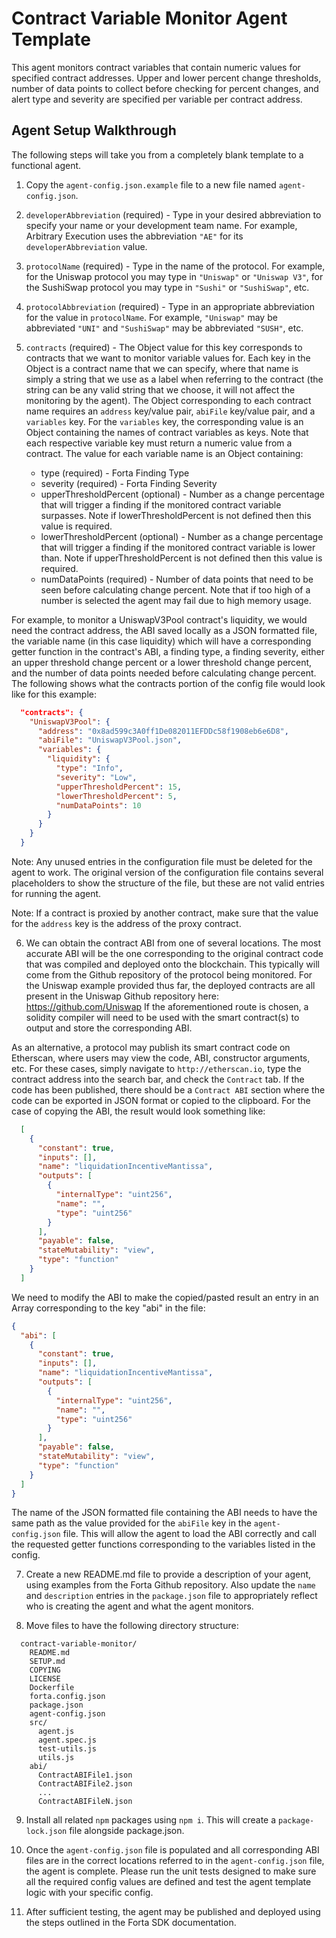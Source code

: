 # Contract Variable Monitor Agent Template

This agent monitors contract variables that contain numeric values for specified contract addresses.
Upper and lower percent change thresholds, number of data points to collect before checking for percent changes,
and alert type and severity are specified per variable per contract address.

## Agent Setup Walkthrough

The following steps will take you from a completely blank template to a functional agent.

1. Copy the `agent-config.json.example` file to a new file named `agent-config.json`.

2. `developerAbbreviation` (required) - Type in your desired abbreviation to specify your name or your development
team name.  For example, Arbitrary Execution uses the abbreviation `"AE"` for its `developerAbbreviation` value.

3. `protocolName` (required) - Type in the name of the protocol.  For example, for the Uniswap protocol you may
type in `"Uniswap"` or `"Uniswap V3"`, for the SushiSwap protocol you may type in `"Sushi"` or `"SushiSwap"`, etc.

4. `protocolAbbreviation` (required) - Type in an appropriate abbreviation for the value in `protocolName`.  For
example, `"Uniswap"` may be abbreviated `"UNI"` and `"SushiSwap"` may be abbreviated `"SUSH"`, etc.

5.  `contracts` (required) - The Object value for this key corresponds to contracts that we want to monitor variable
values for.  Each key in the Object is a contract name that we can specify, where that name is simply a string that we use
as a label when referring to the contract (the string can be any valid string that we choose, it will not affect the
monitoring by the agent). The Object corresponding to each contract name requires an `address` key/value pair,
`abiFile` key/value pair, and a `variables` key. For the `variables` key, the corresponding value is an Object
containing the names of contract variables as keys. Note that each respective variable key must return
a numeric value from a contract. The value for each variable name is an Object containing:
    * type (required) - Forta Finding Type
    * severity (required) - Forta Finding Severity
    * upperThresholdPercent (optional) - Number as a change percentage that will trigger a finding if the monitored
      contract variable surpasses. Note if lowerThresholdPercent is not defined then this value is required.
    * lowerThresholdPercent (optional) - Number as a change percentage that will trigger a finding if the monitored
      contract variable is lower than. Note if upperThresholdPercent is not defined then this value is required.
    * numDataPoints (required) - Number of data points that need to be seen before calculating change
      percent. Note that if too high of a number is selected the agent may fail due to high memory usage.

For example, to monitor a UniswapV3Pool contract's liquidity, we would need the contract address, the
ABI saved locally as a JSON formatted file, the variable name (in this case liquidity) which will have
a corresponding getter function in the contract's ABI, a finding type, a finding severity, either an
upper threshold change percent or a lower threshold change percent, and the number of data points needed
before calculating change percent. The following shows what the contracts portion of the config file
would look like for this example:

``` json
  "contracts": {
    "UniswapV3Pool": {
      "address": "0x8ad599c3A0ff1De082011EFDDc58f1908eb6e6D8",
      "abiFile": "UniswapV3Pool.json",
      "variables": {
        "liquidity": {
          "type": "Info",
          "severity": "Low",
          "upperThresholdPercent": 15,
          "lowerThresholdPercent": 5,
          "numDataPoints": 10
        }
      }
    }
  }
```

Note: Any unused entries in the configuration file must be deleted for the agent to work.  The original version
of the configuration file contains several placeholders to show the structure of the file, but these are not valid
entries for running the agent.

Note: If a contract is proxied by another contract, make sure that the value for the `address` key is the
address of the proxy contract.

6. We can obtain the contract ABI from one of several locations. The most accurate ABI will be the one
corresponding to the original contract code that was compiled and deployed onto the blockchain. This typically will
come from the Github repository of the protocol being monitored. For the Uniswap example provided thus far, the
deployed contracts are all present in the Uniswap Github repository here:
    https://github.com/Uniswap
If the aforementioned route is chosen, a solidity compiler will need to be used with the smart contract(s) to output
and store the corresponding ABI.

As an alternative, a protocol may publish its smart contract code on Etherscan, where users may view the code, ABI,
constructor arguments, etc. For these cases, simply navigate to `http://etherscan.io`, type the contract address
into the search bar, and check the `Contract` tab. If the code has been published, there should be a `Contract ABI`
section where the code can be exported in JSON format or copied to the clipboard. For the case of copying the ABI,
the result would look something like:

```json
  [
    {
      "constant": true,
      "inputs": [],
      "name": "liquidationIncentiveMantissa",
      "outputs": [
        {
          "internalType": "uint256",
          "name": "",
          "type": "uint256"
        }
      ],
      "payable": false,
      "stateMutability": "view",
      "type": "function"
    }
  ]
```

We need to modify the ABI to make the copied/pasted result an entry in an Array corresponding to the key "abi"
in the file:

```json
{ 
  "abi": [
    {
      "constant": true,
      "inputs": [],
      "name": "liquidationIncentiveMantissa",
      "outputs": [
        {
          "internalType": "uint256",
          "name": "",
          "type": "uint256"
        }
      ],
      "payable": false,
      "stateMutability": "view",
      "type": "function"
    }
  ]
}
```

The name of the JSON formatted file containing the ABI needs to have the same path as the value provided for
the `abiFile` key in the `agent-config.json` file.  This will allow the agent to load the ABI correctly
and call the requested getter functions corresponding to the variables listed in the config.

7. Create a new README.md file to provide a description of your agent, using examples from the Forta Github
repository.  Also update the `name` and `description` entries in the `package.json` file to appropriately
reflect who is creating the agent and what the agent monitors.

8. Move files to have the following directory structure:

```
  contract-variable-monitor/
    README.md
    SETUP.md
    COPYING
    LICENSE
    Dockerfile
    forta.config.json
    package.json
    agent-config.json
    src/
      agent.js
      agent.spec.js
      test-utils.js
      utils.js
    abi/
      ContractABIFile1.json
      ContractABIFile2.json
      ...
      ContractABIFileN.json
```

9. Install all related `npm` packages using `npm i`.  This will create a `package-lock.json` file alongside
package.json.

10. Once the `agent-config.json` file is populated and all corresponding ABI files are in the correct locations
referred to in the `agent-config.json` file, the agent is complete. Please run the unit tests designed
to make sure all the required config values are defined and test the agent template logic with your
specific config.

11. After sufficient testing, the agent may be published and deployed using the steps outlined in the Forta SDK
documentation.

